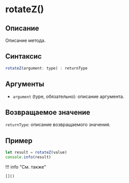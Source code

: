 # rotateZ()

## Описание
Описание метода.

## Синтаксис
```javascript
rotateZ(argument: type) : returnType
```

## Аргументы
- `argument` (type, обязательно): описание аргумента.

## Возвращаемое значение
`returnType`: описание возвращаемого значения.

## Пример
```javascript linenums="1"
let result = rotateZ(value)
console.info(result)
```

!!! info "См. также"

    []()

